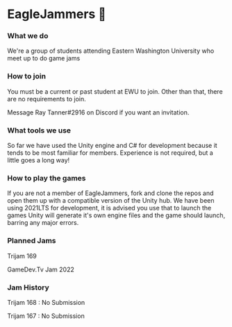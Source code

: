 # EagleJammers 🦅

### What we do
We're a group of students attending Eastern Washington University who meet up to do game jams

### How to join
You must be a current or past student at EWU to join. Other than that, there are no requirements to join.

Message Ray Tanner#2916 on Discord if you want an invitation.

### What tools we use
So far we have used the Unity engine and C# for development because it tends to be most familiar for members.
Experience is not required, but a little goes a long way!

### How to play the games 
If you are not a member of EagleJammers, fork and clone the repos and open them up with a compatible version of the Unity hub.
We have been using 2021LTS for development, it is advised you use that to launch the games
Unity will generate it's own engine files and the game should launch, barring any major errors.

### Planned Jams
Trijam 169

GameDev.Tv Jam 2022

### Jam History
Trijam 168 : No Submission

Trijam 167 : No Submission

<!--

**Here are some ideas to get you started:**

🙋‍♀️ A short introduction - what is your organization all about?
🌈 Contribution guidelines - how can the community get involved?
👩‍💻 Useful resources - where can the community find your docs? Is there anything else the community should know?
🍿 Fun facts - what does your team eat for breakfast?
🧙 Remember, you can do mighty things with the power of [Markdown](https://docs.github.com/github/writing-on-github/getting-started-with-writing-and-formatting-on-github/basic-writing-and-formatting-syntax)
-->
